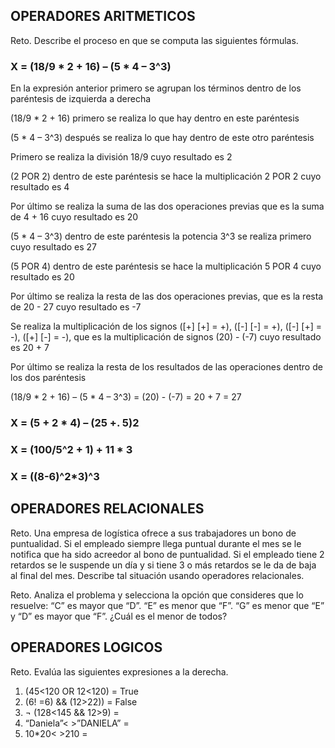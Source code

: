 ## OPERADORES ARITMETICOS
Reto. Describe el proceso en que se computa las siguientes fórmulas.



### X = (18/9 * 2 + 16) – (5 * 4 – 3^3)

En la expresión anterior primero se agrupan los términos dentro de los paréntesis de izquierda a derecha

(18/9 * 2 + 16) primero se realiza lo que hay dentro en este paréntesis

(5 * 4 – 3^3) después se realiza lo que hay dentro de este otro paréntesis

Primero se realiza la división 18/9 cuyo resultado es 2

(2 POR 2) dentro de este paréntesis se hace la multiplicación 2 POR 2 cuyo resultado es 4

Por último se realiza la suma de las dos operaciones previas que es la suma de 4 + 16 cuyo resultado es 20

(5 * 4 – 3^3) dentro de este paréntesis la potencia 3^3 se realiza primero cuyo resultado es 27

(5 POR 4) dentro de este paréntesis se hace la multiplicación 5 POR 4 cuyo resultado es 20

Por último se realiza la resta de las dos operaciones previas, que es la resta de 20 - 27 cuyo resultado es -7

Se realiza la multiplicación de los signos ([+] [+] = +), ([-] [-] = +), ([-] [+] = -), ([+] [-] = -), que es la multiplicación de signos (20) - (-7) cuyo resultado es 20 + 7

Por último se realiza la resta de los resultados de las operaciones dentro de los dos paréntesis

(18/9 * 2 + 16) – (5 * 4 – 3^3) = (20) - (-7) = 20 + 7 = 27



### X = (5 + 2 * 4) – (25 +. 5)2

### X = (100/5^2 + 1) + 11 * 3

### X = ((8-6)^2*3)^3


## OPERADORES RELACIONALES
Reto. Una empresa de logística ofrece a sus trabajadores un bono de
puntualidad. Si el empleado siempre llega puntual durante el mes se le
notifica que ha sido acreedor al bono de puntualidad. Si el empleado tiene
2 retardos se le suspende un día y si tiene 3 o más retardos se le da de
baja al final del mes. Describe tal situación usando operadores
relacionales.

Reto. Analiza el problema y selecciona la opción que consideres que lo
resuelve:
“C” es mayor que “D”. “E” es menor que “F”. “G” es menor que “E” y “D” es
mayor que “F”. ¿Cuál es el menor de todos?

## OPERADORES LOGICOS
Reto. Evalúa las siguientes expresiones a la derecha.
1) (45<120 OR 12<120) = True
2) (6! =6) && (12>22)) = False
3) ¬ (128<145 && 12>9) =
4) “Daniela”< >”DANIELA” =
5) 10*20< >210 =
